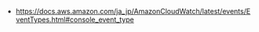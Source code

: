 - https://docs.aws.amazon.com/ja_jp/AmazonCloudWatch/latest/events/EventTypes.html#console_event_type
